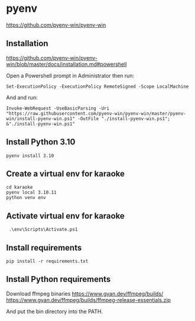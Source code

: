 # pyenv

https://github.com/pyenv-win/pyenv-win

## Installation

https://github.com/pyenv-win/pyenv-win/blob/master/docs/installation.md#powershell

Open a Powershell prompt in Administrator then run:
```
Set-ExecutionPolicy -ExecutionPolicy RemoteSigned -Scope LocalMachine 
```
And and run:
``` 
Invoke-WebRequest -UseBasicParsing -Uri "https://raw.githubusercontent.com/pyenv-win/pyenv-win/master/pyenv-win/install-pyenv-win.ps1" -OutFile "./install-pyenv-win.ps1"; &"./install-pyenv-win.ps1"
```

## Install Python 3.10

```
pyenv install 3.10
```

## Create a virtual env for karaoke

```
cd karaoke
pyenv local 3.10.11
python venv env
```

## Activate virtual env for karaoke
```
 .\env\Scripts\Activate.ps1
```

## Install requirements
```
pip install -r requirements.txt
```

## Install Python requirements

Download ffmpeg binaries 
https://www.gyan.dev/ffmpeg/builds/
https://www.gyan.dev/ffmpeg/builds/ffmpeg-release-essentials.zip

And put the bin directory into the PATH.


